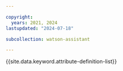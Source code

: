 ```yaml
---

copyright:
  years: 2021, 2024
lastupdated: "2024-07-18"

subcollection: watson-assistant

---
```


{{site.data.keyword.attribute-definition-list}}



